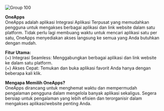 
![Group 100](https://github.com/MuhammadIhsan45/OneApps/assets/96335811/92ac7fec-756f-4392-b94a-1cbc6473e638)

**OneApps**
<br>
OneApps adalah aplikasi Integrasi Aplikasi Terpusat yang memudahkan pengguna untuk mengakses berbagai aplikasi dan link website dalam satu platform. Tidak perlu lagi membuang waktu untuk mencari aplikasi satu per satu, OneApps menyediakan akses langsung ke semua yang Anda butuhkan dengan mudah.

**Fitur Utama:**<br>
(+) Integrasi Seamless: Menggabungkan berbagai aplikasi dan link website ke dalam satu platform.<br>
(+) Akses Cepat: Temukan dan buka aplikasi favorit Anda hanya dengan beberapa kali klik.<br>

**Mengapa Memilih OneApps?**<br>
OneApps dirancang untuk menghemat waktu dan mempermudah pengalaman pengguna dalam mengelola banyak aplikasi sekaligus. Segera bersiap untuk pengalaman yang lebih efisien dan terorganisir dalam mengakses aplikasi/website penting Anda.

